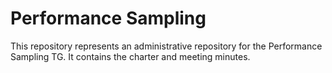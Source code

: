 
# Performance Sampling

This repository represents an administrative repository for the Performance Sampling TG.  It contains the charter and meeting minutes.

